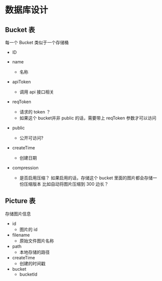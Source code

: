 # 数据库设计

## Bucket 表
每一个 Bucket 类似于一个存储桶

- ID
  
- name
  - 名称
- apiToken
  - 调用 api 接口相关
- reqToken
  - 请求的 token ？ 
  - 如果这个 bucket并非 public 的话，需要带上 reqToken 参数才可以访问
- public
  - 公开可访问?
- createTime
  - 创建日期
- compression
  - 是否启用压缩？
    如果启用的话，存储这个 bucket 里面的图片都会存储一份压缩版本
    比如自动将图片压缩到 300 边长？


## Picture 表
存储图片信息

- id
  - 图片的 id
- filename
  - 原始文件图片名称
- path
  - 本地存储的路径
- createTime
  - 创建的时间戳
- bucket
  - bucketId